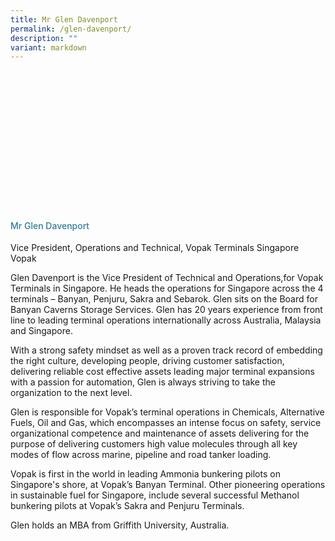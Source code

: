 ```yaml
---
title: Mr Glen Davenport
permalink: /glen-davenport/
description: ""
variant: markdown
---
```

<div class="row"> 
<div class="col is-3">
	<div class="speaker-image-wrapper" style="background-image: url(/images/Speakers/2024/Speaker_-_Mr_Glen_Davenport.png)"></div></div>
<div class="col is-9 speaker-details"> <h4>Mr Glen Davenport</h4> <p>Vice President, Operations and Technical, Vopak Terminals Singapore <br> Vopak</p>          

<p>Glen Davenport is the Vice President of Technical and Operations,for Vopak Terminals in Singapore. He heads the operations for Singapore across the 4 terminals – Banyan, Penjuru, Sakra and Sebarok. Glen sits on the Board for Banyan Caverns Storage Services. Glen has 20 years experience from front line to leading
terminal operations internationally across Australia, Malaysia and Singapore.</p>

<p>With a strong safety mindset as well as a proven track record of
embedding the right culture, developing people, driving customer
satisfaction, delivering reliable cost effective assets leading major
terminal expansions with a passion for automation, Glen is always
striving to take the organization to the next level.</p>

<p>Glen is responsible for Vopak’s terminal operations in Chemicals,
Alternative Fuels, Oil and Gas, which encompasses an intense focus
on safety, service organizational competence and maintenance of
assets delivering for the purpose of delivering customers high value
molecules through all key modes of flow across marine, pipeline and
road tanker loading.</p>

<p>Vopak is first in the world in leading Ammonia bunkering pilots on
Singapore's shore, at Vopak’s Banyan Terminal. Other pioneering
operations in sustainable fuel for Singapore, include several
successful Methanol bunkering pilots at Vopak’s Sakra and Penjuru
Terminals.</p>

<p>Glen holds an MBA from Griffith University, Australia.</p>
</div>
  </div>
<style type="text/css"> 
	.speaker-image-wrapper{
    height: 220px;
    width: 220px;
    background-position: center center;
    background-size: cover;
    border-radius: 50%;
    background-repeat: no-repeat;
    margin: 0 auto;
  }
  .image-adjust{
		object-fit: cover;
		height: 220px;
		width: 100%;
		border-radius:50%;
		object-position: top center;
	}
    .is-left{
      text-align: left;
    }
    h4{
      font-weight: 500; 
      color: #337B9A !important;
    }
     .speaker-details p { text-align: justified; }
  </style>
